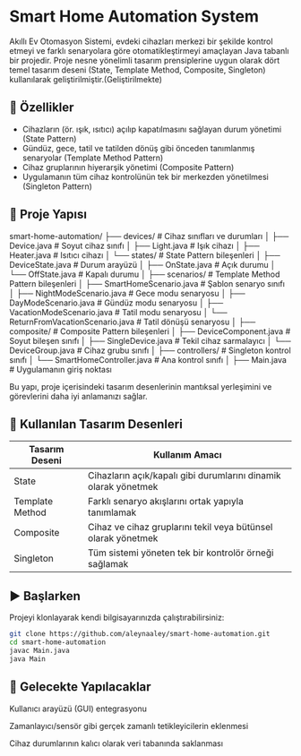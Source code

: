 
# Smart Home Automation System

Akıllı Ev Otomasyon Sistemi, evdeki cihazları merkezi bir şekilde kontrol etmeyi ve farklı senaryolara göre otomatikleştirmeyi amaçlayan Java tabanlı bir projedir. Proje nesne yönelimli tasarım prensiplerine uygun olarak dört temel tasarım deseni (State, Template Method, Composite, Singleton) kullanılarak geliştirilmiştir.(Geliştirilmekte)

## 🔧 Özellikler

- Cihazların (ör. ışık, ısıtıcı) açılıp kapatılmasını sağlayan durum yönetimi (State Pattern)
- Gündüz, gece, tatil ve tatilden dönüş gibi önceden tanımlanmış senaryolar (Template Method Pattern)
- Cihaz gruplarının hiyerarşik yönetimi (Composite Pattern)
- Uygulamanın tüm cihaz kontrolünün tek bir merkezden yönetilmesi (Singleton Pattern)

## 🧱 Proje Yapısı
smart-home-automation/
├── devices/ # Cihaz sınıfları ve durumları
│ ├── Device.java # Soyut cihaz sınıfı
│ ├── Light.java # Işık cihazı
│ ├── Heater.java # Isıtıcı cihazı
│ └── states/ # State Pattern bileşenleri
│ ├── DeviceState.java # Durum arayüzü
│ ├── OnState.java # Açık durumu
│ └── OffState.java # Kapalı durumu
│
├── scenarios/ # Template Method Pattern bileşenleri
│ ├── SmartHomeScenario.java # Şablon senaryo sınıfı
│ ├── NightModeScenario.java # Gece modu senaryosu
│ ├── DayModeScenario.java # Gündüz modu senaryosu
│ ├── VacationModeScenario.java # Tatil modu senaryosu
│ └── ReturnFromVacationScenario.java # Tatil dönüşü senaryosu
│
├── composite/ # Composite Pattern bileşenleri
│ ├── DeviceComponent.java # Soyut bileşen sınıfı
│ ├── SingleDevice.java # Tekil cihaz sarmalayıcı
│ └── DeviceGroup.java # Cihaz grubu sınıfı
│
├── controllers/ # Singleton kontrol sınıfı
│ └── SmartHomeController.java # Ana kontrol sınıfı
│
├── Main.java # Uygulamanın giriş noktası

Bu yapı, proje içerisindeki tasarım desenlerinin mantıksal yerleşimini ve görevlerini daha iyi anlamanızı sağlar.

## 🧠 Kullanılan Tasarım Desenleri

| Tasarım Deseni     | Kullanım Amacı |
|---------------------|----------------|
| State               | Cihazların açık/kapalı gibi durumlarını dinamik olarak yönetmek |
| Template Method     | Farklı senaryo akışlarını ortak yapıyla tanımlamak |
| Composite           | Cihaz ve cihaz gruplarını tekil veya bütünsel olarak yönetmek |
| Singleton           | Tüm sistemi yöneten tek bir kontrolör örneği sağlamak |

## ▶️ Başlarken

Projeyi klonlayarak kendi bilgisayarınızda çalıştırabilirsiniz:

```bash
git clone https://github.com/aleynaaley/smart-home-automation.git
cd smart-home-automation
javac Main.java
java Main
```
## 🚧 Gelecekte Yapılacaklar
Kullanıcı arayüzü (GUI) entegrasyonu

Zamanlayıcı/sensör gibi gerçek zamanlı tetikleyicilerin eklenmesi

Cihaz durumlarının kalıcı olarak veri tabanında saklanması
